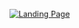 [![Landing Page](https://status.fancywhale.ca/api/badge/6/status?style=for-the-badge)](https://fncy.ca/landing)
